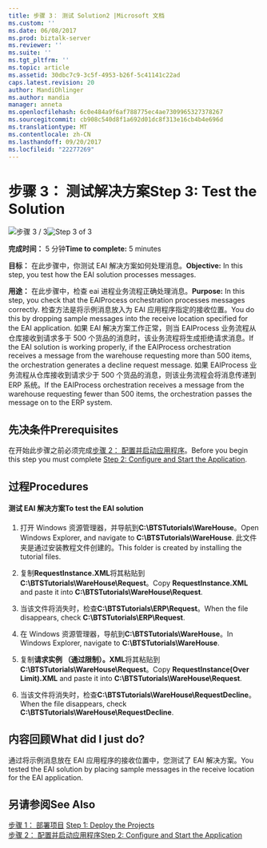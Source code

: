 ```yaml
---
title: 步骤 3： 测试 Solution2 |Microsoft 文档
ms.custom: ''
ms.date: 06/08/2017
ms.prod: biztalk-server
ms.reviewer: ''
ms.suite: ''
ms.tgt_pltfrm: ''
ms.topic: article
ms.assetid: 30dbc7c9-3c5f-4953-b26f-5c41141c22ad
caps.latest.revision: 20
author: MandiOhlinger
ms.author: mandia
manager: anneta
ms.openlocfilehash: 6c0e484a9f6af788775ec4ae7309965327378267
ms.sourcegitcommit: cb908c540d8f1a692d01dc8f313e16cb4b4e696d
ms.translationtype: MT
ms.contentlocale: zh-CN
ms.lasthandoff: 09/20/2017
ms.locfileid: "22277269"
---
```

# <a name="step-3-test-the-solution"></a><span data-ttu-id="85838-102">步骤 3： 测试解决方案</span><span class="sxs-lookup"><span data-stu-id="85838-102">Step 3: Test the Solution</span></span>
<span data-ttu-id="85838-103">![步骤 3 / 3](../adapters-and-accelerators/adapter-oracle-database/media/step-3of3.gif "Step_3of3")</span><span class="sxs-lookup"><span data-stu-id="85838-103">![Step 3 of 3](../adapters-and-accelerators/adapter-oracle-database/media/step-3of3.gif "Step_3of3")</span></span>  
  
 <span data-ttu-id="85838-104">**完成时间：** 5 分钟</span><span class="sxs-lookup"><span data-stu-id="85838-104">**Time to complete:** 5 minutes</span></span>  
  
 <span data-ttu-id="85838-105">**目标：** 在此步骤中，你测试 EAI 解决方案如何处理消息。</span><span class="sxs-lookup"><span data-stu-id="85838-105">**Objective:** In this step, you test how the EAI solution processes messages.</span></span>  
  
 <span data-ttu-id="85838-106">**用途：** 在此步骤中，检查 eai 进程业务流程正确处理消息。</span><span class="sxs-lookup"><span data-stu-id="85838-106">**Purpose:** In this step, you check that the EAIProcess orchestration processes messages correctly.</span></span> <span data-ttu-id="85838-107">检查方法是将示例消息放入为 EAI 应用程序指定的接收位置。</span><span class="sxs-lookup"><span data-stu-id="85838-107">You do this by dropping sample messages into the receive location specified for the EAI application.</span></span> <span data-ttu-id="85838-108">如果 EAI 解决方案工作正常，则当 EAIProcess 业务流程从仓库接收到请求多于 500 个货品的消息时，该业务流程将生成拒绝请求消息。</span><span class="sxs-lookup"><span data-stu-id="85838-108">If the EAI solution is working properly, if the EAIProcess orchestration receives a message from the warehouse requesting more than 500 items, the orchestration generates a decline request message.</span></span> <span data-ttu-id="85838-109">如果 EAIProcess 业务流程从仓库接收到请求少于 500 个货品的消息，则该业务流程会将消息传递到 ERP 系统。</span><span class="sxs-lookup"><span data-stu-id="85838-109">If the EAIProcess orchestration receives a message from the warehouse requesting fewer than 500 items, the orchestration passes the message on to the ERP system.</span></span>  
  
## <a name="prerequisites"></a><span data-ttu-id="85838-110">先决条件</span><span class="sxs-lookup"><span data-stu-id="85838-110">Prerequisites</span></span>  
 <span data-ttu-id="85838-111">在开始此步骤之前必须完成[步骤 2： 配置并启动应用程序](../core/step-2-configure-and-start-the-application1.md)。</span><span class="sxs-lookup"><span data-stu-id="85838-111">Before you begin this step you must complete [Step 2: Configure and Start the Application](../core/step-2-configure-and-start-the-application1.md).</span></span>  
  
## <a name="procedures"></a><span data-ttu-id="85838-112">过程</span><span class="sxs-lookup"><span data-stu-id="85838-112">Procedures</span></span>  
  
#### <a name="to-test-the-eai-solution"></a><span data-ttu-id="85838-113">测试 EAI 解决方案</span><span class="sxs-lookup"><span data-stu-id="85838-113">To test the EAI solution</span></span>  
  
1.  <span data-ttu-id="85838-114">打开 Windows 资源管理器，并导航到**C:\BTSTutorials\WareHouse**。</span><span class="sxs-lookup"><span data-stu-id="85838-114">Open Windows Explorer, and navigate to **C:\BTSTutorials\WareHouse**.</span></span>  <span data-ttu-id="85838-115">此文件夹是通过安装教程文件创建的。</span><span class="sxs-lookup"><span data-stu-id="85838-115">This folder is created by installing the tutorial files.</span></span>  
  
2.  <span data-ttu-id="85838-116">复制**RequestInstance.XML**将其粘贴到**C:\BTSTutorials\WareHouse\Request**。</span><span class="sxs-lookup"><span data-stu-id="85838-116">Copy **RequestInstance.XML** and paste it into **C:\BTSTutorials\WareHouse\Request**.</span></span>  
  
3.  <span data-ttu-id="85838-117">当该文件将消失时，检查**C:\BTSTutorials\ERP\Request**。</span><span class="sxs-lookup"><span data-stu-id="85838-117">When the file disappears, check **C:\BTSTutorials\ERP\Request**.</span></span>  
  
4.  <span data-ttu-id="85838-118">在 Windows 资源管理器，导航到**C:\BTSTutorials\WareHouse**。</span><span class="sxs-lookup"><span data-stu-id="85838-118">In Windows Explorer, navigate to **C:\BTSTutorials\WareHouse**.</span></span>  
  
5.  <span data-ttu-id="85838-119">复制**请求实例 （通过限制）。XML**将其粘贴到**C:\BTSTutorials\WareHouse\Request**。</span><span class="sxs-lookup"><span data-stu-id="85838-119">Copy **RequestInstance(Over Limit).XML** and paste it into **C:\BTSTutorials\WareHouse\Request**.</span></span>  
  
6.  <span data-ttu-id="85838-120">当该文件将消失时，检查**C:\BTSTutorials\WareHouse\RequestDecline**。</span><span class="sxs-lookup"><span data-stu-id="85838-120">When the file disappears, check **C:\BTSTutorials\WareHouse\RequestDecline**.</span></span>  
  
## <a name="what-did-i-just-do"></a><span data-ttu-id="85838-121">内容回顾</span><span class="sxs-lookup"><span data-stu-id="85838-121">What did I just do?</span></span>  
 <span data-ttu-id="85838-122">通过将示例消息放在 EAI 应用程序的接收位置中，您测试了 EAI 解决方案。</span><span class="sxs-lookup"><span data-stu-id="85838-122">You tested the EAI solution by placing sample messages in the receive location for the EAI application.</span></span>  
  
## <a name="see-also"></a><span data-ttu-id="85838-123">另请参阅</span><span class="sxs-lookup"><span data-stu-id="85838-123">See Also</span></span>  
 <span data-ttu-id="85838-124">[步骤 1： 部署项目](../core/step-1-deploy-the-projects.md) </span><span class="sxs-lookup"><span data-stu-id="85838-124">[Step 1: Deploy the Projects](../core/step-1-deploy-the-projects.md) </span></span>  
 [<span data-ttu-id="85838-125">步骤 2： 配置并启动应用程序</span><span class="sxs-lookup"><span data-stu-id="85838-125">Step 2: Configure and Start the Application</span></span>](../core/step-2-configure-and-start-the-application1.md)